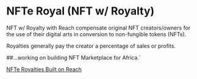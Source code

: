 # NFTe Royal (NFT w/ Royalty)

NFT w/ Royalty with Reach compensate original NFT creators/owners for the use of their digital arts in conversion to non-fungible tokens (NFTs). 

Royalties generally pay the creator a percentage of sales or profits. 

##...working on building NFT Marketplace for Africa.`

[NFTe Royalties Built on Reach](https://reach2-temp.vercel.app)
